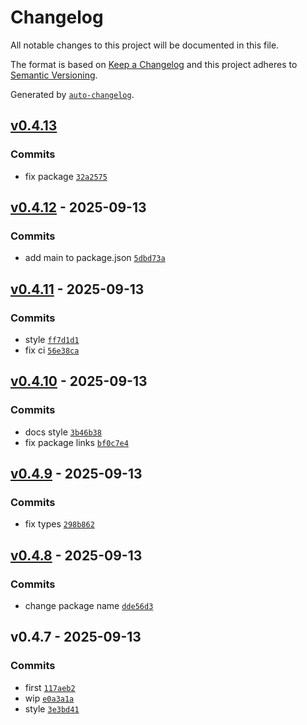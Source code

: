 # Changelog

All notable changes to this project will be documented in this file.

The format is based on [Keep a Changelog](https://keepachangelog.com/en/1.0.0/)
and this project adheres to [Semantic Versioning](https://semver.org/spec/v2.0.0.html).

Generated by [`auto-changelog`](https://github.com/CookPete/auto-changelog).

## [v0.4.13](https://github.com/substrate-system/webcrypto-x3dh/compare/v0.4.12...v0.4.13)

### Commits

- fix package [`32a2575`](https://github.com/substrate-system/webcrypto-x3dh/commit/32a2575aac8e50d0a0c175e75799f3f1bed08b3b)

## [v0.4.12](https://github.com/substrate-system/webcrypto-x3dh/compare/v0.4.11...v0.4.12) - 2025-09-13

### Commits

- add main to package.json [`5dbd73a`](https://github.com/substrate-system/webcrypto-x3dh/commit/5dbd73a2b02090545cec8f6da234d6951d6dfcc2)

## [v0.4.11](https://github.com/substrate-system/webcrypto-x3dh/compare/v0.4.10...v0.4.11) - 2025-09-13

### Commits

- style [`ff7d1d1`](https://github.com/substrate-system/webcrypto-x3dh/commit/ff7d1d100340c37da193b49d5c6622fc68192831)
- fix ci [`56e38ca`](https://github.com/substrate-system/webcrypto-x3dh/commit/56e38ca4f45cd1e118a5dded06e9b4f5801b74ba)

## [v0.4.10](https://github.com/substrate-system/webcrypto-x3dh/compare/v0.4.9...v0.4.10) - 2025-09-13

### Commits

- docs style [`3b46b38`](https://github.com/substrate-system/webcrypto-x3dh/commit/3b46b38333f163e70f4c36c36c897fbf612237e4)
- fix package links [`bf0c7e4`](https://github.com/substrate-system/webcrypto-x3dh/commit/bf0c7e487f46c38b41e79796e83e79fbe92601b3)

## [v0.4.9](https://github.com/substrate-system/webcrypto-x3dh/compare/v0.4.8...v0.4.9) - 2025-09-13

### Commits

- fix types [`298b862`](https://github.com/substrate-system/webcrypto-x3dh/commit/298b8622c33e1adc8850215d999f369bf0a0d89d)

## [v0.4.8](https://github.com/substrate-system/webcrypto-x3dh/compare/v0.4.7...v0.4.8) - 2025-09-13

### Commits

- change package name [`dde56d3`](https://github.com/substrate-system/webcrypto-x3dh/commit/dde56d3983423b7d98dbc485f97a6a80907cc696)

## v0.4.7 - 2025-09-13

### Commits

- first [`117aeb2`](https://github.com/substrate-system/webcrypto-x3dh/commit/117aeb2830bfaf08a342d99994c21a8bf8d7b2e0)
- wip [`e0a3a1a`](https://github.com/substrate-system/webcrypto-x3dh/commit/e0a3a1a342317de116ee41f73072448a8218da5c)
- style [`3e3bd41`](https://github.com/substrate-system/webcrypto-x3dh/commit/3e3bd41b379e96e4b0866c77c2ade4112fc6ccc9)
